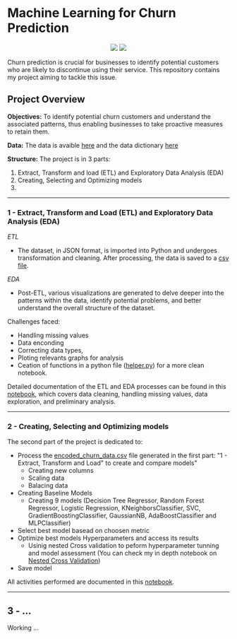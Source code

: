 # Machine Learning for Churn Prediction
<div align="center">
  <a href="https://www.linkedin.com/in/fernando-lacerda-/" target="_blank">
    <img src="https://img.shields.io/badge/linkedin-%230077B5.svg?style=for-the-badge&logo=linkedin&logoColor=white"></a>
  <a href="https://github.com/Lacerdash">
    <img src="https://img.shields.io/badge/github-%23121011.svg?style=for-the-badge&logo=github&logoColor=white"></a>
</div>

Churn prediction is crucial for businesses to identify potential customers who are likely to discontinue using their service. This repository contains my project aiming to tackle this issue.

## **Project Overview**

**Objectives:** To identify potential churn customers and understand the associated patterns, thus enabling businesses to take proactive measures to retain them.

**Data:** The data is avaible [here]() and the data dictionary [here]()

**Structure:** The project is in 3 parts: 
1. Extract, Transform and load (ETL) and Exploratory Data Analysis (EDA)
2. Creating, Selecting and Optimizing models
3. 

---

### **1 - Extract, Transform and Load (ETL) and Exploratory Data Analysis (EDA)**

*ETL*
- The dataset, in JSON format, is imported into Python and undergoes transformation and cleaning. After processing, the data is saved to a [csv file](). 

*EDA*
- Post-ETL, various visualizations are generated to delve deeper into the patterns within the data, identify potential problems, and better understand the overall structure of the dataset.

Challenges faced: 
- Handling missing values 
- Data enconding
- Correcting data types,
- Ploting relevants graphs for analysis
- Ceation of functions in a python file ([helper.py](https://github.com/Lacerdash/ML-for-Churn-predicting/blob/master/helpers.py)) for a more clean notebook.

Detailed documentation of the ETL and EDA processes can be found in this [notebook](https://github.com/Lacerdash/ML-for-Churn-predicting/blob/master/Churn_Data_Cleansing_and_Exploration.ipynb), which covers data cleaning, handling missing values, data exploration, and preliminary analysis.

---

### **2 - Creating, Selecting and Optimizing models**

The second part of the project is dedicated to: 

- Process the [encoded_churn_data.csv](https://github.com/Lacerdash/ML-for-Churn-predicting/blob/master/data/encoded_churn_data.csv) file generated in the first part: "1 - Extract, Transform and Load" to create and compare models"
    - Creating new columns
    - Scaling data
    - Balacing data
- Creating Baseline Models
    - Creating 9 models (Decision Tree Regressor, Random Forest Regressor, Logistic Regression, KNeighborsClassifier, SVC, GradientBoostingClassifier, GaussianNB, AdaBoostClassifier and MLPClassifier)
- Select best model basead on choosen metric
- Optimize best models Hyperparameters and access its results
    - Usinig nested Cross validation to peform hyperparameter tunning and model assessment (You can check my in depth notebook on [Nested Cross Validation](https://github.com/Lacerdash/Nested-Cross-Validation))
- Save model

All activities performed are documented in this [notebook](https://github.com/Lacerdash/ML-for-Churn-predicting/blob/master/ModelCreation_Selection_Optimization.ipynb).

---

## **3 - ...**

Working ...
